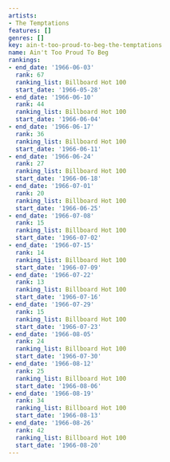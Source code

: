 ```yaml
---
artists:
- The Temptations
features: []
genres: []
key: ain-t-too-proud-to-beg-the-temptations
name: Ain't Too Proud To Beg
rankings:
- end_date: '1966-06-03'
  rank: 67
  ranking_list: Billboard Hot 100
  start_date: '1966-05-28'
- end_date: '1966-06-10'
  rank: 44
  ranking_list: Billboard Hot 100
  start_date: '1966-06-04'
- end_date: '1966-06-17'
  rank: 36
  ranking_list: Billboard Hot 100
  start_date: '1966-06-11'
- end_date: '1966-06-24'
  rank: 27
  ranking_list: Billboard Hot 100
  start_date: '1966-06-18'
- end_date: '1966-07-01'
  rank: 20
  ranking_list: Billboard Hot 100
  start_date: '1966-06-25'
- end_date: '1966-07-08'
  rank: 15
  ranking_list: Billboard Hot 100
  start_date: '1966-07-02'
- end_date: '1966-07-15'
  rank: 14
  ranking_list: Billboard Hot 100
  start_date: '1966-07-09'
- end_date: '1966-07-22'
  rank: 13
  ranking_list: Billboard Hot 100
  start_date: '1966-07-16'
- end_date: '1966-07-29'
  rank: 15
  ranking_list: Billboard Hot 100
  start_date: '1966-07-23'
- end_date: '1966-08-05'
  rank: 24
  ranking_list: Billboard Hot 100
  start_date: '1966-07-30'
- end_date: '1966-08-12'
  rank: 25
  ranking_list: Billboard Hot 100
  start_date: '1966-08-06'
- end_date: '1966-08-19'
  rank: 34
  ranking_list: Billboard Hot 100
  start_date: '1966-08-13'
- end_date: '1966-08-26'
  rank: 42
  ranking_list: Billboard Hot 100
  start_date: '1966-08-20'
---
```


